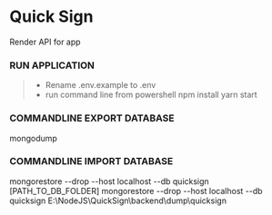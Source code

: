 # Quick Sign

Render API for app

### RUN APPLICATION
> * Rename .env.example to .env
> * run command line from powershell
npm install
yarn start

###  COMMANDLINE EXPORT DATABASE
mongodump

###  COMMANDLINE IMPORT DATABASE
mongorestore --drop --host localhost --db quicksign [PATH_TO_DB_FOLDER]
mongorestore --drop --host localhost --db quicksign E:\NodeJS\QuickSign\backend\dump\quicksign